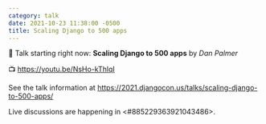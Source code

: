 ```yaml
---
category: talk
date: 2021-10-23 11:38:00 -0500
title: Scaling Django to 500 apps
---
```


:tada: Talk starting right now: **Scaling Django to 500 apps** by *Dan Palmer*

:tv: https://youtu.be/NsHo-kThlqI

See the talk information at https://2021.djangocon.us/talks/scaling-django-to-500-apps/

Live discussions are happening in <#885229363921043486>.